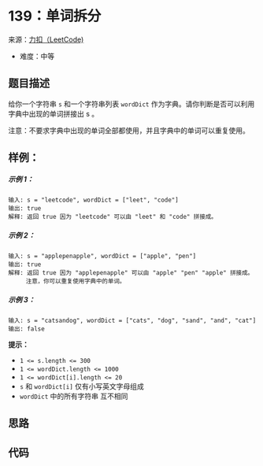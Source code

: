 # 139：单词拆分
来源：[力扣（LeetCode)]()

* 难度：中等

## 题目描述
给你一个字符串 `s` 和一个字符串列表 `wordDict` 作为字典。请你判断是否可以利用字典中出现的单词拼接出 s 。

注意：不要求字典中出现的单词全部都使用，并且字典中的单词可以重复使用。

## 样例：
##### 示例 1：
```
输入: s = "leetcode", wordDict = ["leet", "code"]
输出: true
解释: 返回 true 因为 "leetcode" 可以由 "leet" 和 "code" 拼接成。
```
##### 示例 2：
```
输入: s = "applepenapple", wordDict = ["apple", "pen"]
输出: true
解释: 返回 true 因为 "applepenapple" 可以由 "apple" "pen" "apple" 拼接成。
     注意，你可以重复使用字典中的单词。
```
##### 示例 3：
```
输入: s = "catsandog", wordDict = ["cats", "dog", "sand", "and", "cat"]
输出: false
```

**提示：**
* `1 <= s.length <= 300`
* `1 <= wordDict.length <= 1000`
* `1 <= wordDict[i].length <= 20`
* `s` 和 `wordDict[i]` 仅有小写英文字母组成
* `wordDict` 中的所有字符串 互不相同


## 思路

## 代码
```c++
```